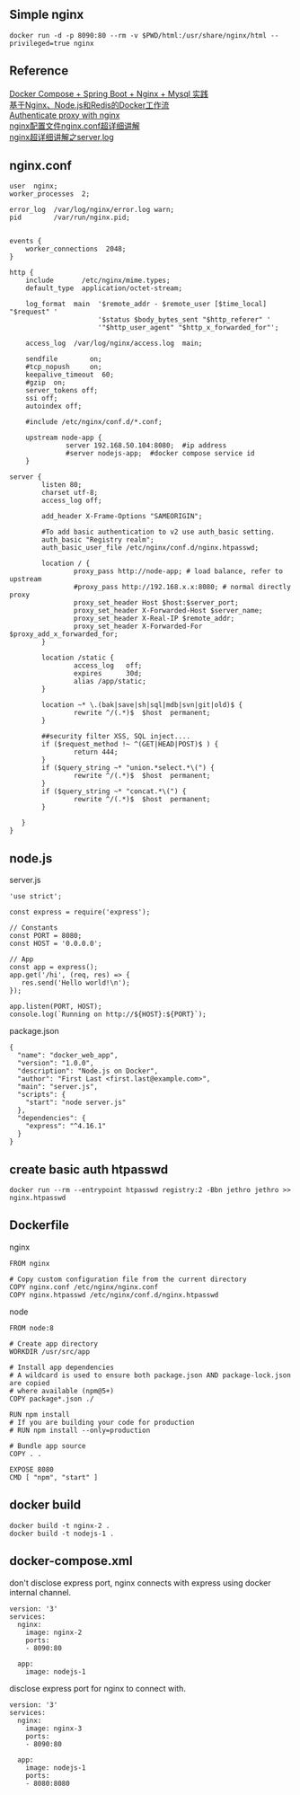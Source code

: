 ## Simple nginx
```
docker run -d -p 8090:80 --rm -v $PWD/html:/usr/share/nginx/html --privileged=true nginx
```

## Reference
[Docker Compose + Spring Boot + Nginx + Mysql 实践](http://ityouknow.com/springboot/2018/03/28/dockercompose-springboot-mysql-nginx.html)  
[基于Nginx、Node.js和Redis的Docker工作流](http://dockone.io/article/291)   
[Authenticate proxy with nginx](https://docs.docker.com/registry/recipes/nginx/#setting-things-up)  
[nginx配置文件nginx.conf超详细讲解](https://www.cnblogs.com/liang-wei/p/5849771.html)  
[nginx超详细讲解之server,log](https://blog.csdn.net/u014459326/article/details/53366921)


## nginx.conf
```
user  nginx;
worker_processes  2;

error_log  /var/log/nginx/error.log warn;
pid        /var/run/nginx.pid;


events {
    worker_connections  2048;
}

http {
    include       /etc/nginx/mime.types;
    default_type  application/octet-stream;

    log_format  main  '$remote_addr - $remote_user [$time_local] "$request" '
                      '$status $body_bytes_sent "$http_referer" '
                      '"$http_user_agent" "$http_x_forwarded_for"';

    access_log  /var/log/nginx/access.log  main;

    sendfile        on;
    #tcp_nopush     on;
    keepalive_timeout  60;
    #gzip  on;
    server_tokens off;
    ssi off;
    autoindex off;

    #include /etc/nginx/conf.d/*.conf;

    upstream node-app {
              server 192.168.50.104:8080;  #ip address
              #server nodejs-app;  #docker compose service id
    }

server {
        listen 80;
        charset utf-8;
        access_log off;

        add_header X-Frame-Options "SAMEORIGIN";

        #To add basic authentication to v2 use auth_basic setting.
        auth_basic "Registry realm";
        auth_basic_user_file /etc/nginx/conf.d/nginx.htpasswd;

        location / {
                proxy_pass http://node-app; # load balance, refer to upstream
                #proxy_pass http://192.168.x.x:8080; # normal directly proxy
                proxy_set_header Host $host:$server_port;
                proxy_set_header X-Forwarded-Host $server_name;
                proxy_set_header X-Real-IP $remote_addr;
                proxy_set_header X-Forwarded-For $proxy_add_x_forwarded_for;
        }

        location /static {
                access_log   off;
                expires      30d;
                alias /app/static;
        }

        location ~* \.(bak|save|sh|sql|mdb|svn|git|old)$ {
                rewrite ^/(.*)$  $host  permanent;
        }
        
        ##security filter XSS, SQL inject....
        if ($request_method !~ ^(GET|HEAD|POST)$ ) {
                return 444;
        }
        if ($query_string ~* "union.*select.*\(") {
                rewrite ^/(.*)$  $host  permanent;
        }
        if ($query_string ~* "concat.*\(") {
                rewrite ^/(.*)$  $host  permanent;
        }

   }
}
```

## node.js 
server.js  
```
'use strict';

const express = require('express');

// Constants
const PORT = 8080;
const HOST = '0.0.0.0';

// App
const app = express();
app.get('/hi', (req, res) => {
   res.send('Hello world!\n');
});

app.listen(PORT, HOST);
console.log(`Running on http://${HOST}:${PORT}`);

```
package.json
```
{
  "name": "docker_web_app",
  "version": "1.0.0",
  "description": "Node.js on Docker",
  "author": "First Last <first.last@example.com>",
  "main": "server.js",
  "scripts": {
    "start": "node server.js"
  },
  "dependencies": {
    "express": "^4.16.1"
  }
}
```

## create basic auth htpasswd
```
docker run --rm --entrypoint htpasswd registry:2 -Bbn jethro jethro >> nginx.htpasswd
```


## Dockerfile
nginx  
```
FROM nginx

# Copy custom configuration file from the current directory
COPY nginx.conf /etc/nginx/nginx.conf
COPY nginx.htpasswd /etc/nginx/conf.d/nginx.htpasswd
```

node  
```
FROM node:8

# Create app directory
WORKDIR /usr/src/app

# Install app dependencies
# A wildcard is used to ensure both package.json AND package-lock.json are copied
# where available (npm@5+)
COPY package*.json ./

RUN npm install
# If you are building your code for production
# RUN npm install --only=production

# Bundle app source
COPY . .

EXPOSE 8080
CMD [ "npm", "start" ]
```

## docker build
```
docker build -t nginx-2 .
docker build -t nodejs-1 .
```


## docker-compose.xml
don't disclose express port, nginx connects with express using docker internal channel.    
```
version: '3'
services:
  nginx:
    image: nginx-2
    ports:
    - 8090:80

  app:
    image: nodejs-1
```

disclose express port for nginx to connect with.  
```
version: '3'
services:
  nginx:
    image: nginx-3
    ports:
    - 8090:80

  app:
    image: nodejs-1
    ports:
    - 8080:8080

```

